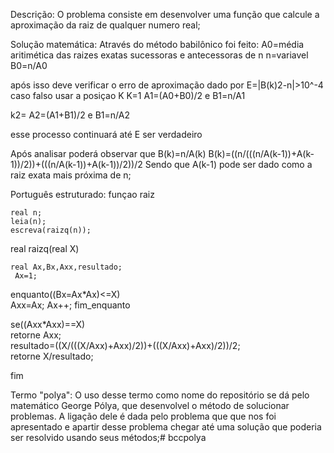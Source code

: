 Descrição:
O problema consiste em desenvolver uma função que calcule a aproximação da raiz de qualquer numero real;


Solução matemática:
Através do método babilônico foi feito:
A0=média aritimética das raizes exatas sucessoras e antecessoras de n
n=variavel
B0=n/A0

após isso deve verificar o erro de aproximação dado por E=|B(k)2-n|>10^-4
caso falso usar a posiçao K
K=1
A1=(A0+B0)/2 e B1=n/A1

k2=
A2=(A1+B1)/2 e B1=n/A2

esse processo continuará até E ser verdadeiro

Após analisar poderá observar  que
B(k)=n/A(k) 
B(k)=((n/(((n/A(k-1))+A(k-1))/2))+(((n/A(k-1))+A(k-1))/2))/2
Sendo que A(k-1) pode ser dado como a raiz exata mais próxima de n;






Português estruturado:
funçao raiz

    
    real n;
    leia(n);
    escreva(raizq(n));
    
    


real raizq(real X)

    real Ax,Bx,Axx,resultado;
     Ax=1;
   enquanto((Bx=Ax*Ax)<=X)    
      Axx=Ax;
      Ax++;
      fim_enquanto
   
   se((Axx*Axx)==X)       
      retorne Axx;    
   resultado=((X/(((X/Axx)+Axx)/2))+(((X/Axx)+Axx)/2))/2;   
   retorne X/resultado;

fim
 




Termo "polya":
O uso desse termo como nome do repositório se dá pelo matemático George Pólya, que desenvolvel o método de solucionar problemas. A ligação dele é dada pelo problema que que nos foi apresentado e apartir desse problema chegar até uma solução que poderia ser resolvido usando seus métodos;# bccpolya
